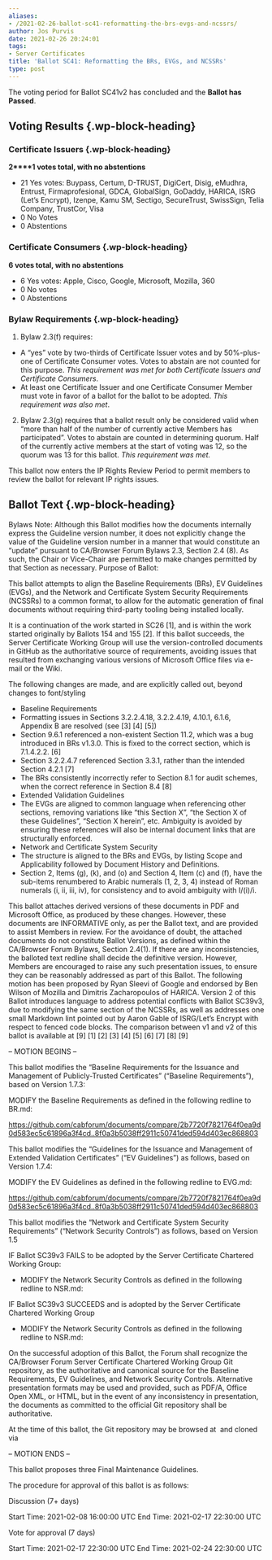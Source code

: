 ```yaml
---
aliases:
- /2021-02-26-ballot-sc41-reformatting-the-brs-evgs-and-ncssrs/
author: Jos Purvis
date: 2021-02-26 20:24:01
tags:
- Server Certificates
title: 'Ballot SC41: Reformatting the BRs, EVGs, and NCSSRs'
type: post
---
```


The voting period for Ballot SC41v2 has concluded and the **Ballot has Passed**.

## Voting Results {.wp-block-heading}

### Certificate Issuers {.wp-block-heading}

**2****1 votes total, with no abstentions**

- 21 Yes votes: Buypass, Certum, D-TRUST, DigiCert, Disig, eMudhra, Entrust, Firmaprofesional, GDCA, GlobalSign, GoDaddy, HARICA, ISRG (Let’s Encrypt), Izenpe, Kamu SM, Sectigo, SecureTrust, SwissSign, Telia Company, TrustCor, Visa
- 0 No Votes
- 0 Abstentions

### Certificate Consumers {.wp-block-heading}

**6 votes total, with no abstentions**

- 6 Yes votes: Apple, Cisco, Google, Microsoft, Mozilla, 360
- 0 No votes
- 0 Abstentions

### Bylaw Requirements {.wp-block-heading}

1. Bylaw 2.3(f) requires:

- A “yes” vote by two-thirds of Certificate Issuer votes and by 50%-plus-one of Certificate Consumer votes. Votes to abstain are not counted for this purpose.
  _This requirement was met for both Certificate Issuers and Certificate Consumers_.
- At least one Certificate Issuer and one Certificate Consumer Member must vote in favor of a ballot for the ballot to be adopted.
  _This requirement was also met_.

2. Bylaw 2.3(g) requires that a ballot result only be considered valid when “more than half of the number of currently active Members has participated”. Votes to abstain are counted in determining quorum. Half of the currently active members at the start of voting was 12, so the quorum was 13 for this ballot.
   _This requirement was met._

This ballot now enters the IP Rights Review Period to permit members to review the ballot for relevant IP rights issues.

## Ballot Text {.wp-block-heading}

Bylaws Note: Although this Ballot modifies how the documents internally express the Guideline version number, it does not explicitly change the value of the Guideline version number in a manner that would constitute an “update” pursuant to CA/Browser Forum Bylaws 2.3, Section 2.4 (8). As such, the Chair or Vice-Chair are permitted to make changes permitted by that Section as necessary.
Purpose of Ballot:

This ballot attempts to align the Baseline Requirements (BRs), EV Guidelines (EVGs), and the Network and Certificate System Security Requirements (NCSSRs) to a common format, to allow for the automatic generation of final documents without requiring third-party tooling being installed locally.

It is a continuation of the work started in SC26 \[1\], and is within the work started originally by Ballots 154 and 155 \[2\]. If this ballot succeeds, the Server Certificate Working Group will use the version-controlled documents in GitHub as the authoritative source of requirements, avoiding issues that resulted from exchanging various versions of Microsoft Office files via e-mail or the Wiki.

The following changes are made, and are explicitly called out, beyond changes to font/styling

- Baseline Requirements
- Formatting issues in Sections 3.2.2.4.18, 3.2.2.4.19, 4.10.1, 6.1.6, Appendix B are resolved (see \[3\] \[4\] \[5\])
- Section 9.6.1 referenced a non-existent Section 11.2, which was a bug introduced in BRs v1.3.0. This is fixed to the correct section, which is 7.1.4.2.2. \[6\]
- Section 3.2.2.4.7 referenced Section 3.3.1, rather than the intended Section 4.2.1 \[7\]
- The BRs consistently incorrectly refer to Section 8.1 for audit schemes, when the correct reference in Section 8.4 \[8\]
- Extended Validation Guidelines
- The EVGs are aligned to common language when referencing other sections, removing variations like “this Section X”, “the Section X of these Guidelines”, “Section X herein”, etc. Ambiguity is avoided by ensuring these references will also be internal document links that are structurally enforced.
- Network and Certificate System Security
- The structure is aligned to the BRs and EVGs, by listing Scope and Applicability followed by Document History and Definitions.
- Section 2, Items (g), (k), and (o) and Section 4, Item (c) and (f), have the sub-items renumbered to Arabic numerals (1, 2, 3, 4) instead of Roman numerals (i, ii, iii, iv), for consistency and to avoid ambiguity with I/(i)/i.

This ballot attaches derived versions of these documents in PDF and Microsoft Office, as produced by these changes. However, these documents are INFORMATIVE only, as per the Ballot text, and are provided to assist Members in review. For the avoidance of doubt, the attached documents do not constitute Ballot Versions, as defined within the CA/Browser Forum Bylaws, Section 2.4(1).
If there are any inconsistencies, the balloted text redline shall decide the definitive version. However, Members are encouraged to raise any such presentation issues, to ensure they can be reasonably addressed as part of this Ballot.
The following motion has been proposed by Ryan Sleevi of Google and endorsed by Ben Wilson of Mozilla and Dimitris Zacharopoulos of HARICA.
Version 2 of this Ballot introduces language to address potential conflicts with Ballot SC39v3, due to modifying the same section of the NCSSRs, as well as addresses one small Markdown lint pointed out by Aaron Gable of ISRG/Let’s Encrypt with respect to fenced code blocks.
The comparison between v1 and v2 of this ballot is available at \[9\] \[1\]
\[2\]
\[3\]
\[4\]
\[5\]
\[6\]
\[7\]
\[8\] \[9\]

– MOTION BEGINS –

This ballot modifies the “Baseline Requirements for the Issuance and Management of Publicly-Trusted Certificates” (“Baseline Requirements”), based on Version 1.7.3:

MODIFY the Baseline Requirements as defined in the following redline to BR.md:

https://github.com/cabforum/documents/compare/2b7720f7821764f0ea9d0d583ec5c61896a3f4cd..8f0a3b5038ff2911c50741ded594d403ec868803

This ballot modifies the “Guidelines for the Issuance and Management of Extended Validation Certificates” (“EV Guidelines”) as follows, based on Version 1.7.4:

MODIFY the EV Guidelines as defined in the following redline to EVG.md:

https://github.com/cabforum/documents/compare/2b7720f7821764f0ea9d0d583ec5c61896a3f4cd..8f0a3b5038ff2911c50741ded594d403ec868803

This ballot modifies the “Network and Certificate System Security Requirements” (“Network Security Controls”) as follows, based on Version 1.5

IF Ballot SC39v3 FAILS to be adopted by the Server Certificate Chartered Working Group:

- MODIFY the Network Security Controls as defined in the following redline to NSR.md:

IF Ballot SC39v3 SUCCEEDS and is adopted by the Server Certificate Chartered Working Group

- MODIFY the Network Security Controls as defined in the following redline to NSR.md:

On the successful adoption of this Ballot, the Forum shall recognize the CA/Browser Forum Server Certificate Chartered Working Group Git repository, as the authoritative and canonical source for the Baseline Requirements, EV Guidelines, and Network Security Controls. Alternative presentation formats may be used and provided, such as PDF/A, Office Open XML, or HTML, but in the event of any inconsistency in presentation, the documents as committed to the official Git repository shall be authoritative.

At the time of this ballot, the Git repository may be browsed at  and cloned via

– MOTION ENDS –

This ballot proposes three Final Maintenance Guidelines.

The procedure for approval of this ballot is as follows:

Discussion (7+ days)

Start Time: 2021-02-08 16:00:00 UTC
End Time: 2021-02-17 22:30:00 UTC

Vote for approval (7 days)

Start Time: 2021-02-17 22:30:00 UTC
End Time: 2021-02-24 22:30:00 UTC